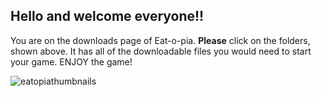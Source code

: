 ## Hello and welcome everyone!!
You are on the downloads page of Eat-o-pia.
**Please** click on the folders, shown above. It has all of the downloadable files you would need to start your game.
ENJOY the game!  

![eatopiathumbnails](https://user-images.githubusercontent.com/34511068/202471348-da2a06ad-bdf5-404c-abae-0e447cf81dba.png)

